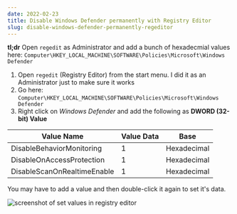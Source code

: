 ```yaml
---
date: 2022-02-23
title: Disable Windows Defender permanently with Registry Editor
slug: disable-windows-defender-permanently-regeditor
---
```


**tl;dr**
Open `regedit` as Administrator and add a bunch of hexadecmial values here: `Computer\HKEY_LOCAL_MACHINE\SOFTWARE\Policies\Microsoft\Windows Defender`

1. Open `regedit` (Registry Editor) from the start menu. I did it as an Administrator just to make sure it works
2. Go here: `Computer\HKEY_LOCAL_MACHINE\SOFTWARE\Policies\Microsoft\Windows Defender`
3. Right click on _Windows Defender_ and add the following as **DWORD (32-bit) Value**

| Value Name                  | Value Data | Base        |
| --------------------------- | ---------- | ----------- |
| DisableBehaviorMonitoring   | 1          | Hexadecimal |
| DisableOnAccessProtection   | 1          | Hexadecimal |
| DisableScanOnRealtimeEnable | 1          | Hexadecimal |

You may have to add a value and then double-click it again to set it's data.

![screenshot of set values in registry editor](../images/disable-defender-regedit.png)
